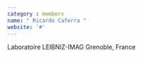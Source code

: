 ```yaml
---
category : members
name: " Ricardo Caferra " 
website: '#'
---
```

Laboratoire LEIBNIZ-IMAG
Grenoble, France

